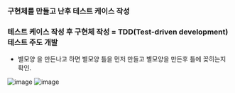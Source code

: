 ### 구현체를 만들고 난후  테스트 케이스 작성

### 테스트 케이스 작성 후 구현체 작성  = TDD(Test-driven development) 테스트 주도 개발
* 별모양 을 만든나고 하면 별모양 틀을 먼저 만들고 별모양을 만든후 틀에 꽂히는지 확인.

![image](https://user-images.githubusercontent.com/40969203/103453496-04cf8a80-4d1e-11eb-962a-db96ac097c70.png)
![image](https://user-images.githubusercontent.com/40969203/103453497-0c8f2f00-4d1e-11eb-951d-05072dd85ed3.png)
